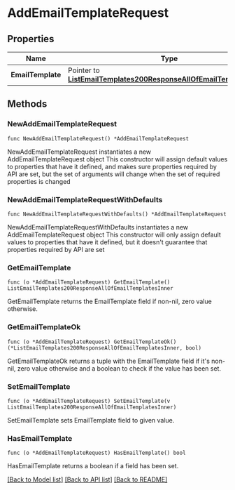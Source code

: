 # AddEmailTemplateRequest

## Properties

Name | Type | Description | Notes
------------ | ------------- | ------------- | -------------
**EmailTemplate** | Pointer to [**ListEmailTemplates200ResponseAllOfEmailTemplatesInner**](ListEmailTemplates200ResponseAllOfEmailTemplatesInner.md) |  | [optional] 

## Methods

### NewAddEmailTemplateRequest

`func NewAddEmailTemplateRequest() *AddEmailTemplateRequest`

NewAddEmailTemplateRequest instantiates a new AddEmailTemplateRequest object
This constructor will assign default values to properties that have it defined,
and makes sure properties required by API are set, but the set of arguments
will change when the set of required properties is changed

### NewAddEmailTemplateRequestWithDefaults

`func NewAddEmailTemplateRequestWithDefaults() *AddEmailTemplateRequest`

NewAddEmailTemplateRequestWithDefaults instantiates a new AddEmailTemplateRequest object
This constructor will only assign default values to properties that have it defined,
but it doesn't guarantee that properties required by API are set

### GetEmailTemplate

`func (o *AddEmailTemplateRequest) GetEmailTemplate() ListEmailTemplates200ResponseAllOfEmailTemplatesInner`

GetEmailTemplate returns the EmailTemplate field if non-nil, zero value otherwise.

### GetEmailTemplateOk

`func (o *AddEmailTemplateRequest) GetEmailTemplateOk() (*ListEmailTemplates200ResponseAllOfEmailTemplatesInner, bool)`

GetEmailTemplateOk returns a tuple with the EmailTemplate field if it's non-nil, zero value otherwise
and a boolean to check if the value has been set.

### SetEmailTemplate

`func (o *AddEmailTemplateRequest) SetEmailTemplate(v ListEmailTemplates200ResponseAllOfEmailTemplatesInner)`

SetEmailTemplate sets EmailTemplate field to given value.

### HasEmailTemplate

`func (o *AddEmailTemplateRequest) HasEmailTemplate() bool`

HasEmailTemplate returns a boolean if a field has been set.


[[Back to Model list]](../README.md#documentation-for-models) [[Back to API list]](../README.md#documentation-for-api-endpoints) [[Back to README]](../README.md)


